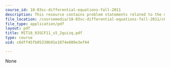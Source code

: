 ```yaml
---
course_id: 18-03sc-differential-equations-fall-2011
description: This resource contains problem statements related to the meaning of k.
file_location: /coursemedia/18-03sc-differential-equations-fall-2011/c6dff45fb05330b91e1874e809e3ef44_MIT18_03SCF11_s5_2quizq.pdf
file_type: application/pdf
layout: pdf
title: MIT18_03SCF11_s5_2quizq.pdf
type: course
uid: c6dff45fb05330b91e1874e809e3ef44

---
```

None